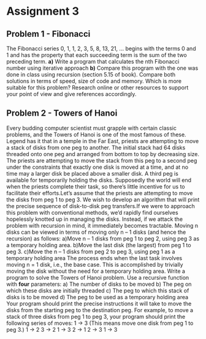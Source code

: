 # Assignment 3

## Problem 1 - Fibonacci
The Fibonacci series 0, 1, 1, 2, 3, 5, 8, 13, 21, ... begins with the terms 0 and 1 and has the property that each succeeding term is the sum of the two preceding term.
**a)** Write a program that calculates the nth Fibonacci number using iterative approach
**b)** Compare this program with the one was done in class using recursion (section 5.15 of book). Compare both solutions in terms of speed, size of code and memory. Which is more suitable for this problem? Research online or other resources to support your point of view and give references accordingly.

## Problem 2 - Towers of Hanoi
Every budding computer scientist must grapple with certain classic problems, and the Towers of Hanoi is one of the most famous of these. Legend has it that in a temple in the Far East, priests are attempting to move a stack of disks from one peg to another. The initial stack had 64 disks threaded onto one peg and arranged from bottom to top by decreasing size. The priests are attempting to move the stack from this peg to a second peg under the constraints that exactly one disk is moved at a time, and at no time may a larger disk be placed above a smaller disk. A third peg is available for temporarily holding the disks. Supposedly the world will end when the priests complete their task, so there’s little incentive for us to facilitate their efforts.Let’s assume that the priests are attempting to move the disks from peg 1 to peg 3. We wish to develop an algorithm that will print the precise sequence of disk-to-disk peg transfers.If we were to approach this problem with conventional methods, we’d rapidly find ourselves hopelessly knotted up in managing the disks. Instead, if we attack the problem with recursion in mind, it immediately becomes tractable. Moving n disks can be viewed in terms of moving only n – 1 disks (and hence the recursion) as follows:
a)Move n – 1 disks from peg 1 to peg 2, using peg 3 as a temporary holding area.
b)Move the last disk (the largest) from peg 1 to peg 3.
c)Move the n – 1 disks from peg 2 to peg 3, using peg 1 as a temporary holding area
The process ends when the last task involves moving n = 1 disk, i.e., the base case. This is accomplished by trivially moving the disk without the need for a temporary holding area.
Write a program to solve the Towers of Hanoi problem. Use a recursive function with **four** parameters:
a)   The number of disks to be moved
b)   The peg on which these disks are initially threaded
c)   The peg to which this stack of disks is to be moved
d)   The peg to be used as a temporary holding area
Your program should print the precise instructions it will take to move the disks from the starting peg to the destination peg.
For example, to move a stack of three disks from peg 1 to peg 3, your program should print the following series of moves:
1 → 3 (This means move one disk from peg 1 to peg 3.)
1 → 2
3 → 2
1 → 3
2 → 1
2 → 3
1 → 3
